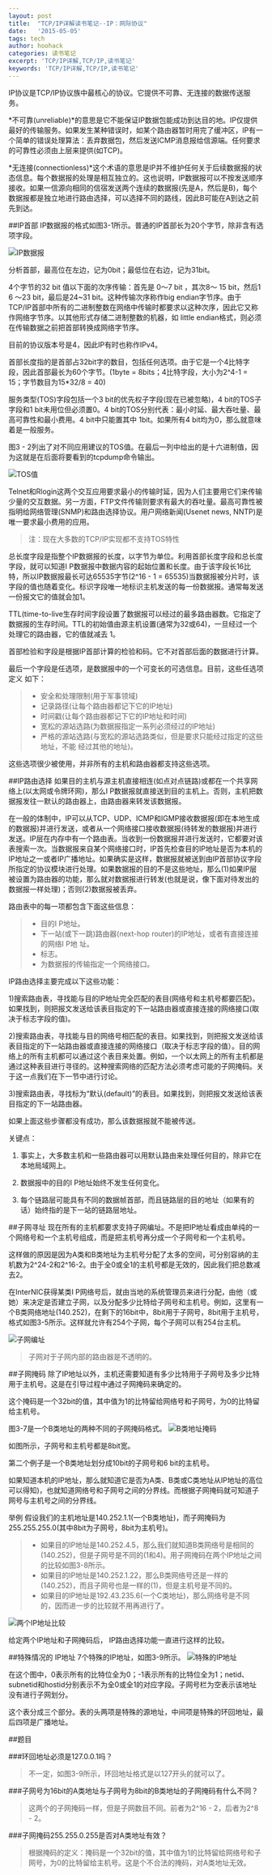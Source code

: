 ```yaml
---
layout: post
title:  "TCP/IP详解读书笔记--IP：网际协议"
date:   '2015-05-05'
tags: tech
author: hoohack
categories: 读书笔记
excerpt: 'TCP/IP详解,TCP/IP,读书笔记'
keywords: 'TCP/IP详解,TCP/IP,读书笔记'
---
```


IP协议是TCP/IP协议族中最核心的协议。它提供不可靠、无连接的数据传送服务。

*不可靠(unreliable)*的意思是它不能保证IP数据包能成功到达目的地。IP仅提供最好的传输服务。如果发生某种错误时，如某个路由器暂时用完了缓冲区，IP有一个简单的错误处理算法：丢弃数据包，然后发送ICMP消息报给信源端。任何要求的可靠性必须由上层来提供(如TCP)。

*无连接(connectionless)*这个术语的意思是IP并不维护任何关于后续数据报的状态信息。每个数据报的处理是相互独立的。这也说明，IP数据报可以不按发送顺序接收。如果一信源向相同的信宿发送两个连续的数据报(先是A，然后是B)，每个数据报都是独立地进行路由选择，可以选择不同的路线，因此B可能在A到达之前先到达。



##IP首部
IP数据报的格式如图3-1所示。普通的IP首部长为20个字节，除非含有选项字段。

![IP数据报](http://7u2eqw.com1.z0.glb.clouddn.com/tcp-ip-illustrate-3-1.png)

分析首部，最高位在左边，记为0bit；最低位在右边，记为31bit。

4个字节的32 bit 值以下面的次序传输：首先是 0～7 bit ，其次8～ 15 bit，然后1 6 ～23 bit，最后是24~31 bit。这种传输次序称作big endian字节序。由于TCP/IP首部中所有的二进制整数在网络中传输时都要求以这种次序，因此它又称作网络字节序。以其他形式存储二进制整数的机器，如 little endian格式，则必须在传输数据之前把首部转换成网络字节序。

目前的协议版本号是4，因此IP有时也称作IPv4。

首部长度指的是首部占32bit字的数目，包括任何选项。由于它是一个4比特字段，因此首部最长为60个字节。(1byte = 8bits；4比特字段，大小为2^4-1 = 15；字节数目为15*32/8 = 40)

服务类型(TOS)字段包括一个3 bit的优先权子字段(现在已被忽略)，4 bit的TOS子字段和1 bit未用位但必须置0。4 bit的TOS分别代表：最小时延、最大吞吐量、最高可靠性和最小费用。4 bit中只能置其中 1bit。如果所有4 bit均为0，那么就意味着是一般服务。

图3 - 2列出了对不同应用建议的TOS值。在最后一列中给出的是十六进制值，因为这就是在后面将要看到的tcpdump命令输出。

![TOS值](http://7u2eqw.com1.z0.glb.clouddn.com/tcp-ip-illustrated-3-2.png)

Telnet和Rlogin这两个交互应用要求最小的传输时延，因为人们主要用它们来传输少量的交互数据。另一方面，FTP文件传输则要求有最大的吞吐量。最高可靠性被指明给网络管理(SNMP)和路由选择协议。用户网络新闻(Usenet news, NNTP)是唯一要求最小费用的应用。

>注：现在大多数的TCP/IP实现都不支持TOS特性

总长度字段是指整个IP数据报的长度，以字节为单位。利用首部长度字段和总长度字段，就可以知道I P数据报中数据内容的起始位置和长度。由于该字段长16比特，所以IP数据报最长可达65535字节(2^16 - 1 = 65535)当数据报被分片时，该字段的值也随着变化。标识字段唯一地标识主机发送的每一份数据报。通常每发送一份报文它的值就会加1。

TTL(time-to-live生存时间字段设置了数据报可以经过的最多路由器数。它指定了数据报的生存时间。TTL的初始值由源主机设置(通常为32或64)，一旦经过一个处理它的路由器，它的值就减去 1。

首部检验和字段是根据IP首部计算的检验和码。它不对首部后面的数据进行计算。

最后一个字段是任选项，是数据报中的一个可变长的可选信息。目前，这些任选项定义
如下：
> * 安全和处理限制(用于军事领域)
> * 记录路径(让每个路由器都记下它的IP地址)
> * 时间戳(让每个路由器都记下它的IP地址和时间)
> * 宽松的源站选路(为数据报指定一系列必须经过的IP地址)
> * 严格的源站选路(与宽松的源站选路类似，但是要求只能经过指定的这些地址，不能
经过其他的地址)。

这些选项很少被使用，并非所有的主机和路由器都支持这些选项。

##IP路由选择
如果目的主机与源主机直接相连(如点对点链路)或都在一个共享网络上(以太网或令牌环网)，那么I P数据报就直接送到目的主机上。否则，主机把数据报发往一默认的路由器上，由路由器来转发该数据报。

在一般的体制中，IP可以从TCP、UDP、ICMP和IGMP接收数据报(即在本地生成的数据报)并进行发送，或者从一个网络接口接收数据报(待转发的数据报)并进行发送。IP层在内存中有一个路由表。当收到一份数据报并进行发送时，它都要对该表搜索一次。当数据报来自某个网络接口时，IP首先检查目的IP地址是否为本机的IP地址之一或者IP广播地址。如果确实是这样，数据报就被送到由IP首部协议字段所指定的协议模块进行处理。如果数据报的目的不是这些地址，那么(1)如果IP层被设置为路由器的功能，那么就对数据报进行转发(也就是说，像下面对待发出的数据报一样处理)；否则(2)数据报被丢弃。

路由表中的每一项都包含下面这些信息：
> * 目的I P地址。
> * 下一站(或下一跳)路由器(next-hop router)的IP地址，或者有直接连接的网络I P地
址。
> * 标志。
> * 为数据报的传输指定一个网络接口。

IP路由选择主要完成以下这些功能：

1)搜索路由表，寻找能与目的IP地址完全匹配的表目(网络号和主机号都要匹配)。如果找到，则把报文发送给该表目指定的下一站路由器或直接连接的网络接口(取决于标志字段的值)。

2)搜索路由表，寻找能与目的网络号相匹配的表目。如果找到，则把报文发送给该表目指定的下一站路由器或直接连接的网络接口（取决于标志字段的值）。目的网络上的所有主机都可以通过这个表目来处置。例如，一个以太网上的所有主机都是通过这种表目进行寻径的。这种搜索网络的匹配方法必须考虑可能的子网掩码。关于这一点我们在下一节中进行讨论。

3)搜索路由表，寻找标为“默认(default)”的表目。如果找到，则把报文发送给该表目指定的下一站路由器。

如果上面这些步骤都没有成功，那么该数据报就不能被传送。

关键点：

1) 事实上，大多数主机和一些路由器可以用默认路由来处理任何目的，除非它在本地局域网上。

2) 数据报中的目的I P地址始终不发生任何变化。

3) 每个链路层可能具有不同的数据帧首部，而且链路层的目的地址（如果有的话）始终指的是下一站的链路层地址。

##子网寻址
现在所有的主机都要求支持子网编址。不是把IP地址看成由单纯的一个网络号和一个主机号组成，而是把主机号再分成一个子网号和一个主机号。

这样做的原因是因为A类和B类地址为主机号分配了太多的空间，可分别容纳的主机数为2^24-2和2^16-2。由于全0或全1的主机号都是无效的，因此我们把总数减去2。

在InterNIC获得某类I P网络号后，就由当地的系统管理员来进行分配，由他（或她）来决定是否建立子网，以及分配多少比特给子网号和主机号。例如，这里有一个B类网络地址(140.252)，在剩下的16bit中，8bit用于子网号，8bit用于主机号，格式如图3-5所示。这样就允许有254个子网，每个子网可以有254台主机。

![子网编址](http://7u2eqw.com1.z0.glb.clouddn.com/tcp-ip-illustrated-3-5.png)

>子网对于子网内部的路由器是不透明的。

##子网掩码
除了IP地址以外，主机还需要知道有多少比特用于子网号及多少比特用于主机号。这是在引导过程中通过子网掩码来确定的。

这个掩码是一个32bit的值，其中值为1的比特留给网络号和子网号，为0的比特留给主机号。

图3-7是一个B类地址的两种不同的子网掩码格式。
![B类地址掩码](http://7u2eqw.com1.z0.glb.clouddn.com/tcp-ip-illustrated-3-7.png)

如图所示，子网号和主机号都是8bit宽。

第二个例子是一个B类地址划分成10bit的子网号和6 bit的主机号。

如果知道本机的IP地址，那么就知道它是否为A类、B类或C类地址从IP地址的高位可以得知)，也就知道网络号和子网号之间的分界线。而根据子网掩码就可知道子网号与主机号之间的分界线。

举例
假设我们的主机地址是140.252.1.1(一个B类地址)，而子网掩码为255.255.255.0(其中8bit为子网号，8bit为主机号)。

> * 如果目的IP地址是140.252.4.5，那么我们就知道B类网络号是相同的(140.252)，但是子网号是不同的(1和4)。用子网掩码在两个IP地址之间的比较如图3-8所示。
> * 如果目的IP地址是140.252.1.22，那么B类网络号还是一样的(140.252)，而且子网号也是一样的(1)，但是主机号是不同的。
> * 如果目的IP地址是192.43.235.6(一个C类地址)，那么网络号是不同的，因而进一步的比较就不用再进行了。

![两个IP地址比较](http://7u2eqw.com1.z0.glb.clouddn.com/tcp-ip-illustrated-3-8.png)

给定两个IP地址和子网掩码后， IP路由选择功能一直进行这样的比较。

##特殊情况的 IP地址
7个特殊的IP地址，如图3-9所示。
![特殊的IP地址](http://7u2eqw.com1.z0.glb.clouddn.com/tcp-ip-illustrated-3-9.png)

在这个图中，0表示所有的比特位全为0；-1表示所有的比特位全为1；netid、subnetid和hostid分别表示不为全0或全1的对应字段。子网号栏为空表示该地址没有进行子网划分。

这个表分成三个部分。表的头两项是特殊的源地址，中间项是特殊的环回地址，最后四项是广播地址。

##题目

###环回地址必须是127.0.0.1吗？
> 不一定，如图3-9所示，环回地址格式是以127开头的就可以了。

###子网号为16bit的A类地址与子网号为8bit的B类地址的子网掩码有什么不同？
> 这两个的子网掩码一样，但是子网数目不同。前者为2^16 - 2，后者为2^8 - 2。

###子网掩码255.255.0.255是否对A类地址有效？
> 根据掩码的定义：掩码是一个32bit的值，其中值为1的比特留给网络号和子网号，为0的比特留给主机号。这是个不合法的掩码，对A类地址无效。
